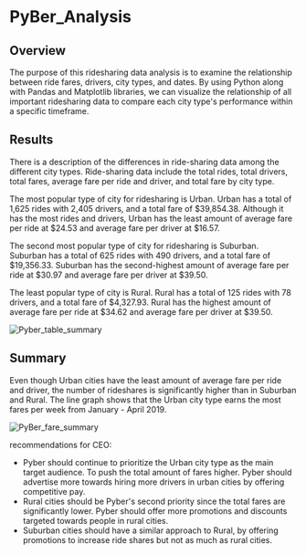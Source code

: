 # PyBer_Analysis

## Overview
The purpose of this ridesharing data analysis is to examine the relationship between ride fares, drivers, city types, and dates. By using Python along with Pandas and Matplotlib libraries, we can visualize the relationship of all important ridesharing data to compare each city type's performance within a specific timeframe.

## Results
There is a description of the differences in ride-sharing data among the different city types. Ride-sharing data include the total rides, total drivers, total fares, average fare per ride and driver, and total fare by city type. 

The most popular type of city for ridesharing is Urban. Urban has a total of 1,625 rides with 2,405 drivers, and a total fare of $39,854.38. Although it has the most rides and drivers, Urban has the least amount of average fare per ride at $24.53 and average fare per driver at $16.57.

The second most popular type of city for ridesharing is Suburban. Suburban has a total of 625 rides with 490 drivers, and a total fare of $19,356.33.  Suburban has the second-highest amount of average fare per ride at $30.97 and average fare per driver at $39.50.

The least popular type of city is Rural. Rural has a total of 125 rides with 78 drivers, and a total fare of $4,327.93. Rural has the highest amount of average fare per ride at $34.62 and average fare per driver at $39.50.

![Pyber_table_summary](https://user-images.githubusercontent.com/106359564/206616598-62f6bff2-e1a0-4f30-9412-c02b4424f781.png)


## Summary
Even though Urban cities have the least amount of average fare per ride and driver, the number of rideshares is significantly higher than in Suburban and Rural. The line graph shows that the Urban city type earns the most fares per week from January - April 2019. 

![PyBer_fare_summary](https://user-images.githubusercontent.com/106359564/206615724-7ec705e2-71c0-469d-b808-0e807fd55bdb.png)

recommendations for CEO:
- Pyber should continue to prioritize the Urban city type as the main target audience. To push the total amount of fares higher. Pyber should advertise more towards hiring more drivers in urban cities by offering competitive pay. 
- Rural cities should be Pyber's second priority since the total fares are significantly lower. Pyber should offer more promotions and discounts targeted towards people in rural cities. 
- Suburban cities should have a similar approach to Rural, by offering promotions to increase ride shares but not as much as rural cities.
